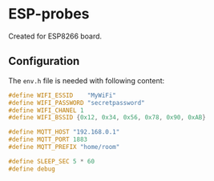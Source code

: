 # ESP-probes

Created for ESP8266 board.

## Configuration

The `env.h` file is needed with following content:

```c
#define WIFI_ESSID    "MyWiFi"
#define WIFI_PASSWORD "secretpassword"
#define WIFI_CHANEL 1
#define WIFI_BSSID {0x12, 0x34, 0x56, 0x78, 0x90, 0xAB}

#define MQTT_HOST "192.168.0.1"
#define MQTT_PORT 1883
#define MQTT_PREFIX "home/room"

#define SLEEP_SEC 5 * 60
#define debug
```
